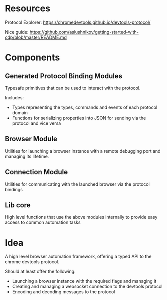# Resources

Protocol Explorer: https://chromedevtools.github.io/devtools-protocol/

Nice guide: https://github.com/aslushnikov/getting-started-with-cdp/blob/master/README.md

# Components

## Generated Protocol Binding Modules

Typesafe primitives that can be used to interact with the protocol.

Includes:

- Types representing the types, commands and events of each protocol domain
- Functions for serializing properties into JSON for sending via the protocol and vice versa


## Browser Module

Utilities for launching a browser instance with a remote debugging port and managing its lifetime.

## Connection Module

Utilities for communicating with the launched browser via the protocol bindings

## Lib core 

High level functions that use the above modules internally to provide easy access to common automation tasks


# Idea

A high level browser automation framework, offering a typed API to the chrome devtools protocol.

Should at least offer the following:

- Launching a browser instance with the required flags and managing it
- Creating and managing a websocket connection to the devtools protocol
- Encoding and decoding messages to the protocol

```mermaid

```